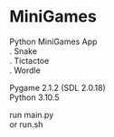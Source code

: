 # MiniGames 
Python MiniGames App \
 . Snake \
 . Tictactoe \
 . Wordle 



Pygame 2.1.2 (SDL 2.0.18) \
Python 3.10.5 


run main.py \
or run.sh
